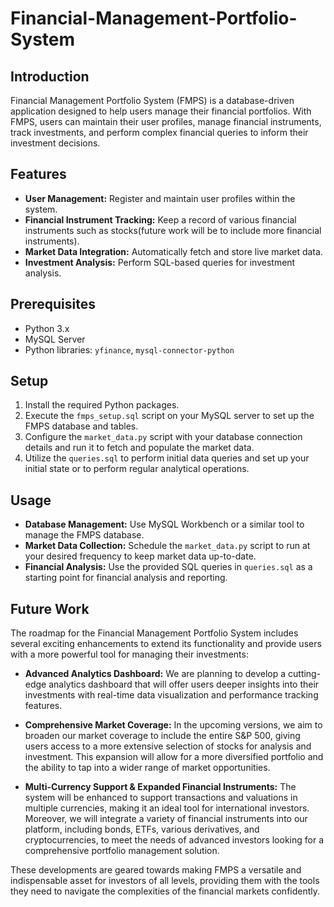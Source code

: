 # Financial-Management-Portfolio-System

## Introduction
Financial Management Portfolio System (FMPS) is a database-driven application designed to help users manage their financial portfolios. With FMPS, users can maintain their user profiles, manage financial instruments, track investments, and perform complex financial queries to inform their investment decisions.

## Features
- **User Management:** Register and maintain user profiles within the system.
- **Financial Instrument Tracking:** Keep a record of various financial instruments such as stocks(future work will be to include more financial instruments).
- **Market Data Integration:** Automatically fetch and store live market data.
- **Investment Analysis:** Perform SQL-based queries for investment analysis.

## Prerequisites
- Python 3.x
- MySQL Server
- Python libraries: `yfinance`, `mysql-connector-python`

## Setup
1. Install the required Python packages.
2. Execute the `fmps_setup.sql` script on your MySQL server to set up the FMPS database and tables.
3. Configure the `market_data.py` script with your database connection details and run it to fetch and populate the market data.
4. Utilize the `queries.sql` to perform initial data queries and set up your initial state or to perform regular analytical operations.

## Usage
- **Database Management:** Use MySQL Workbench or a similar tool to manage the FMPS database.
- **Market Data Collection:** Schedule the `market_data.py` script to run at your desired frequency to keep market data up-to-date.
- **Financial Analysis:** Use the provided SQL queries in `queries.sql` as a starting point for financial analysis and reporting.

## Future Work
The roadmap for the Financial Management Portfolio System includes several exciting enhancements to extend its functionality and provide users with a more powerful tool for managing their investments:

- **Advanced Analytics Dashboard:** We are planning to develop a cutting-edge analytics dashboard that will offer users deeper insights into their investments with real-time data visualization and performance tracking features.

- **Comprehensive Market Coverage:** In the upcoming versions, we aim to broaden our market coverage to include the entire S&P 500, giving users access to a more extensive selection of stocks for analysis and investment. This expansion will allow for a more diversified portfolio and the ability to tap into a wider range of market opportunities.

- **Multi-Currency Support & Expanded Financial Instruments:** The system will be enhanced to support transactions and valuations in multiple currencies, making it an ideal tool for international investors. Moreover, we will integrate a variety of financial instruments into our platform, including bonds, ETFs, various derivatives, and cryptocurrencies, to meet the needs of advanced investors looking for a comprehensive portfolio management solution.

These developments are geared towards making FMPS a versatile and indispensable asset for investors of all levels, providing them with the tools they need to navigate the complexities of the financial markets confidently.




